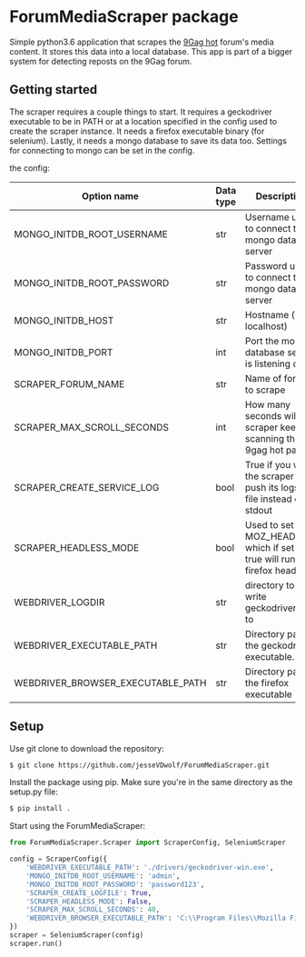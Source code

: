 ForumMediaScraper package
=========================
Simple python3.6 application that scrapes the [9Gag hot](https://9gag.com/hot) forum's media content. It stores
this data into a local database. This app is part of a bigger system for detecting reposts on the 9Gag forum.

Getting started
---------------
The scraper requires a couple things to start. It requires a geckodriver executable to be 
in PATH or at a location specified in the config used to create the scraper instance. It needs
a firefox executable binary (for selenium). Lastly, it needs a mongo database to save its data too. 
Settings for connecting to mongo can be set in the config.

the config:

| Option name | Data type | Description | Default |
| ----------- | --------- | ----------- | ------- |
| MONGO_INITDB_ROOT_USERNAME| str | Username used to connect to the mongo database server | None |
| MONGO_INITDB_ROOT_PASSWORD| str | Password used to connect to the mongo database server | None |
| MONGO_INITDB_HOST| str | Hostname (i.e. localhost) | None |
| MONGO_INITDB_PORT| int | Port the mongo database server is listening on | 27017 |
| SCRAPER_FORUM_NAME| str | Name of forum to scrape | 9gag |
| SCRAPER_MAX_SCROLL_SECONDS| int | How many seconds will the scraper keep scanning the 9gag hot page | 60 |
| SCRAPER_CREATE_SERVICE_LOG| bool | True if you want the scraper to push its logs to a file instead of stdout | False |
| SCRAPER_HEADLESS_MODE| bool | Used to set MOZ_HEADLESS which if set to true will run firefox headless | True |
| WEBDRIVER_LOGDIR| str | directory to write geckodriver logs to | ./log/geckodriver.log |
| WEBDRIVER_EXECUTABLE_PATH| str | Directory path to the geckodriver executable. | ./geckodriver |
| WEBDRIVER_BROWSER_EXECUTABLE_PATH| str | Directory path to the firefox executable | None |

Setup
----------
Use git clone to download the repository:

```bash
$ git clone https://github.com/jesseVDwolf/ForumMediaScraper.git
```

Install the package using pip. Make sure you're in the same directory as the setup.py file:
```bash
$ pip install .
```

Start using the ForumMediaScraper:
```python
from ForumMediaScraper.Scraper import ScraperConfig, SeleniumScraper

config = ScraperConfig({
    'WEBDRIVER_EXECUTABLE_PATH': './drivers/geckodriver-win.exe',
    'MONGO_INITDB_ROOT_USERNAME': 'admin',
    'MONGO_INITDB_ROOT_PASSWORD': 'password123',
    'SCRAPER_CREATE_LOGFILE': True,
    'SCRAPER_HEADLESS_MODE': False,
    'SCRAPER_MAX_SCROLL_SECONDS': 40,
    'WEBDRIVER_BROWSER_EXECUTABLE_PATH': 'C:\\Program Files\\Mozilla Firefox\\firefox.exe'
})
scraper = SeleniumScraper(config)
scraper.run()
```

